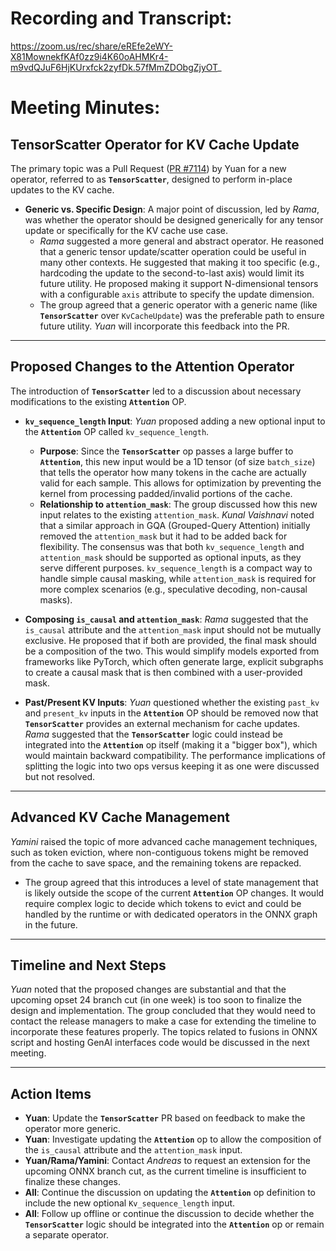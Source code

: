 # Recording and Transcript:

https://zoom.us/rec/share/eREfe2eWY-X81MownekfKAf0zz9i4K60oAHMKr4-m9vdQJuF6HjKUrxfck2zyfDk.57fMmZDObgZjyOT_

# Meeting Minutes:

## TensorScatter Operator for KV Cache Update

The primary topic was a Pull Request ([PR #7114](https://github.com/onnx/onnx/pull/7114)) by Yuan for a new operator, referred to as **`TensorScatter`**, designed to perform in-place updates to the KV cache.

* **Generic vs. Specific Design**: A major point of discussion, led by *Rama*, was whether the operator should be designed generically for any tensor update or specifically for the KV cache use case.
    * *Rama* suggested a more general and abstract operator. He reasoned that a generic tensor update/scatter operation could be useful in many other contexts. He suggested that making it too specific (e.g., hardcoding the update to the second-to-last axis) would limit its future utility. He proposed making it support N-dimensional tensors with a configurable `axis` attribute to specify the update dimension.
    * The group agreed that a generic operator with a generic name (like **`TensorScatter`** over `KvCacheUpdate`) was the preferable path to ensure future utility. *Yuan* will incorporate this feedback into the PR.

---

## Proposed Changes to the Attention Operator

The introduction of **`TensorScatter`** led to a discussion about necessary modifications to the existing **`Attention`** OP.

* **`kv_sequence_length` Input**: *Yuan* proposed adding a new optional input to the **`Attention`** OP called `kv_sequence_length`.
    * **Purpose**: Since the **`TensorScatter`** op passes a large buffer to **`Attention`**, this new input would be a 1D tensor (of size `batch_size`) that tells the operator how many tokens in the cache are actually valid for each sample. This allows for optimization by preventing the kernel from processing padded/invalid portions of the cache.
    * **Relationship to `attention_mask`**: The group discussed how this new input relates to the existing `attention_mask`. *Kunal Vaishnavi* noted that a similar approach in GQA (Grouped-Query Attention) initially removed the `attention_mask` but it had to be added back for flexibility. The consensus was that both `kv_sequence_length` and `attention_mask` should be supported as optional inputs, as they serve different purposes. `kv_sequence_length` is a compact way to handle simple causal masking, while `attention_mask` is required for more complex scenarios (e.g., speculative decoding, non-causal masks).

* **Composing `is_causal` and `attention_mask`**: *Rama* suggested that the `is_causal` attribute and the `attention_mask` input should not be mutually exclusive. He proposed that if both are provided, the final mask should be a composition of the two. This would simplify models exported from frameworks like PyTorch, which often generate large, explicit subgraphs to create a causal mask that is then combined with a user-provided mask.

* **Past/Present KV Inputs**: *Yuan* questioned whether the existing `past_kv` and `present_kv` inputs in the **`Attention`** OP should be removed now that **`TensorScatter`** provides an external mechanism for cache updates. *Rama* suggested that the **`TensorScatter`** logic could instead be integrated into the **`Attention`** op itself (making it a "bigger box"), which would maintain backward compatibility. The performance implications of splitting the logic into two ops versus keeping it as one were discussed but not resolved.

---

## Advanced KV Cache Management

*Yamini* raised the topic of more advanced cache management techniques, such as token eviction, where non-contiguous tokens might be removed from the cache to save space, and the remaining tokens are repacked.

* The group agreed that this introduces a level of state management that is likely outside the scope of the current **`Attention`** OP changes. It would require complex logic to decide which tokens to evict and could be handled by the runtime or with dedicated operators in the ONNX graph in the future.

---

## Timeline and Next Steps

*Yuan* noted that the proposed changes are substantial and that the upcoming opset 24 branch cut (in one week) is too soon to finalize the design and implementation. The group concluded that they would need to contact the release managers to make a case for extending the timeline to incorporate these features properly. The topics related to fusions in ONNX script and hosting GenAI interfaces code would be discussed in the next meeting.

---

## Action Items

* **Yuan**: Update the **`TensorScatter`** PR based on feedback to make the operator more generic.
* **Yuan**: Investigate updating the **`Attention`** op to allow the composition of the `is_causal` attribute and the `attention_mask` input.
* **Yuan/Rama/Yamini**: Contact *Andreas* to request an extension for the upcoming ONNX branch cut, as the current timeline is insufficient to finalize these changes.
* **All**: Continue the discussion on updating the **`Attention`** op definition to include the new optional `Kv_sequence_length` input.
* **All**: Follow up offline or continue the discussion to decide whether the **`TensorScatter`** logic should be integrated into the **`Attention`** op or remain a separate operator.
